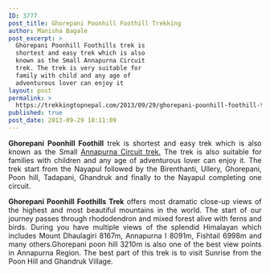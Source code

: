 ```yaml
---
ID: 3777
post_title: Ghorepani Poonhill Foothill Trekking
author: Manisha Bagale
post_excerpt: >
  Ghorepani Poonhill Foothills trek is
  shortest and easy trek which is also
  known as the Small Annapurna Circuit
  trek. The trek is very suitable for
  family with child and any age of
  adventurous lover can enjoy it
layout: post
permalink: >
  https://trekkingtopnepal.com/2013/09/29/ghorepani-poonhill-foothill-trekking/
published: true
post_date: 2013-09-29 18:11:09
---
```

<p style="text-align: justify;"><strong>Ghorepani Poonhill Foothill</strong> trek is shortest and easy trek which is also known as the Small <a href="http://www.oshoadventure.com/annapurna-circuit-trekking/">Annapurna Circuit trek.</a> The trek is also suitable for families with children and any age of adventurous lover can enjoy it. The trek start from the Nayapul followed by the Birenthanti, Ullery, Ghorepani, Poon hill, Tadapani, Ghandruk and finally to the Nayapul completing one circuit.</p>
<p style="text-align: justify;"><strong>Ghorepani Poonhill Foothills Trek </strong>offers most dramatic close-up views of the highest and most beautiful mountains in the world. The start of our journey passes through rhododendron and mixed forest alive with ferns and birds. During you have multiple views of the splendid Himalayan which includes Mount Dhaulagiri 8167m, Annapurna I 8091m, Fishtail 6998m and many others.Ghorepani poon hill 3210m is also one of the best view points in Annapurna Region. The best part of this trek is to visit Sunrise from the Poon Hill and Ghandruk Village.</p>